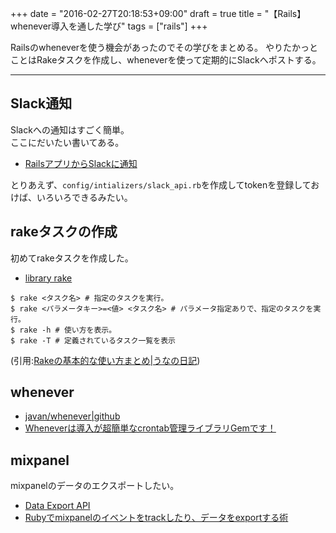 +++
date = "2016-02-27T20:18:53+09:00"
draft = true
title = "【Rails】whenever導入を通した学び"
tags = ["rails"]
+++

Railsのwheneverを使う機会があったのでその学びをまとめる。
やりたかっとことはRakeタスクを作成し、wheneverを使って定期的にSlackへポストする。

<hr>

## Slack通知

Slackへの通知はすごく簡単。  
ここにだいたい書いてある。

- [RailsアプリからSlackに通知](http://qiita.com/ysk_1031/items/f74c8b8274ec6c58520d)

とりあえず、`config/intializers/slack_api.rb`を作成してtokenを登録しておけば、いろいろできるみたい。

## rakeタスクの作成

初めてrakeタスクを作成した。

- [library rake](http://docs.ruby-lang.org/ja/2.2.0/library/rake.html)


```
$ rake <タスク名> # 指定のタスクを実行。
$ rake <パラメータキー>=<値> <タスク名> # パラメータ指定ありで、指定のタスクを実行。
$ rake -h # 使い方を表示。
$ rake -T # 定義されているタスク一覧を表示
```

(引用:[Rakeの基本的な使い方まとめ|うなの日記](http://unageanu.hatenablog.com/entry/20100829/1283069269))

## whenever

- [javan/whenever|github](https://github.com/javan/whenever)
- [Wheneverは導入が超簡単なcrontab管理ライブラリGemです！](http://morizyun.github.io/blog/whenever-gem-rails-ruby-capistrano/)

## mixpanel

mixpanelのデータのエクスポートしたい。

- [Data Export API](https://mixpanel.com/docs/api-documentation/data-export-api)
- [Rubyでmixpanelのイベントをtrackしたり、データをexportする術](http://kitak.hatenablog.jp/entry/2014/10/07/231003)
